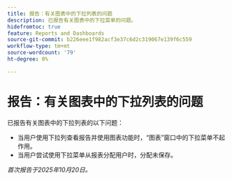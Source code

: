 ```yaml
---
title: 报告：有关图表中的下拉列表的问题
description: 已报告有关图表中的下拉菜单的问题。
hidefromtoc: true
feature: Reports and Dashboards
source-git-commit: b226eee1f982acf3e37c6d2c319067e139f6c559
workflow-type: tm+mt
source-wordcount: '79'
ht-degree: 0%

---
```



# 报告：有关图表中的下拉列表的问题

已报告有关图表中的下拉列表的以下问题：

* 当用户使用下拉列查看报告并使用图表功能时，“图表”窗口中的下拉菜单不起作用。
* 当用户尝试使用下拉菜单从报表分配用户时，分配未保存。

_首次报告于2025年10月20日。_
